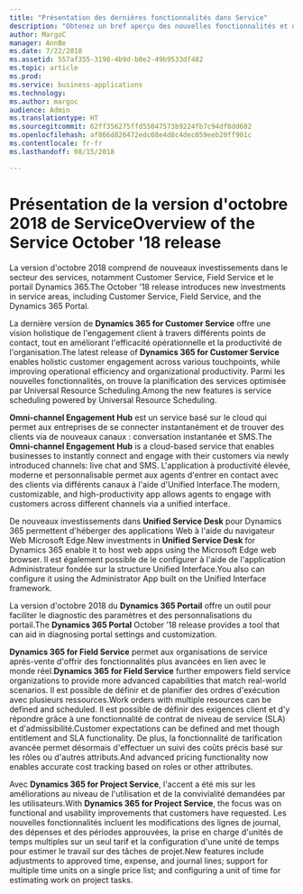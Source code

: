 ```yaml
---
title: "Présentation des dernières fonctionnalités dans Service"
description: "Obtenez un bref aperçu des nouvelles fonctionnalités et des nouveaux engagements dans Service"
author: MargoC
manager: AnnBe
ms.date: 7/22/2018
ms.assetid: 557af355-3198-4b9d-b0e2-49b9533df482
ms.topic: article
ms.prod: 
ms.service: business-applications
ms.technology: 
ms.author: margoc
audience: Admin
ms.translationtype: HT
ms.sourcegitcommit: 62ff356275ffd55047573b9224fb7c94df8dd602
ms.openlocfilehash: af866d826472edc08e4d8c4dec059eeb20ff901c
ms.contentlocale: fr-fr
ms.lasthandoff: 08/15/2018

---
```

#  <a name="overview-of-the-service-october-18-release"></a><span data-ttu-id="ad9b8-103">Présentation de la version d'octobre 2018 de Service</span><span class="sxs-lookup"><span data-stu-id="ad9b8-103">Overview of the Service October '18 release</span></span> 



<span data-ttu-id="ad9b8-104">La version d'octobre 2018 comprend de nouveaux investissements dans le secteur des services, notamment Customer Service, Field Service et le portail Dynamics 365.</span><span class="sxs-lookup"><span data-stu-id="ad9b8-104">The October ’18 release introduces new investments in service areas, including Customer Service, Field Service, and the Dynamics 365 Portal.</span></span>

<span data-ttu-id="ad9b8-105">La dernière version de **Dynamics 365 for Customer Service** offre une vision holistique de l'engagement client à travers différents points de contact, tout en améliorant l'efficacité opérationnelle et la productivité de l'organisation.</span><span class="sxs-lookup"><span data-stu-id="ad9b8-105">The latest release of **Dynamics 365 for Customer Service** enables holistic customer engagement across various touchpoints, while improving operational efficiency and organizational productivity.</span></span> <span data-ttu-id="ad9b8-106">Parmi les nouvelles fonctionnalités, on trouve la planification des services optimisée par Universal Resource Scheduling.</span><span class="sxs-lookup"><span data-stu-id="ad9b8-106">Among the new features is service scheduling powered by Universal Resource Scheduling.</span></span>

<span data-ttu-id="ad9b8-107">**Omni-channel Engagement Hub** est un service basé sur le cloud qui permet aux entreprises de se connecter instantanément et de trouver des clients via de nouveaux canaux : conversation instantanée et SMS.</span><span class="sxs-lookup"><span data-stu-id="ad9b8-107">The **Omni-channel Engagement Hub** is a cloud-based service that enables businesses to instantly connect and engage with their customers via newly introduced channels: live chat and SMS.</span></span> <span data-ttu-id="ad9b8-108">L'application à productivité élevée, moderne et personnalisable permet aux agents d'entrer en contact avec des clients via différents canaux à l'aide d'Unified Interface.</span><span class="sxs-lookup"><span data-stu-id="ad9b8-108">The modern, customizable, and high-productivity app allows agents to engage with customers across different channels via a unified interface.</span></span> 

<span data-ttu-id="ad9b8-109">De nouveaux investissements dans **Unified Service Desk** pour Dynamics 365 permettent d'héberger des applications Web à l'aide du navigateur Web Microsoft Edge.</span><span class="sxs-lookup"><span data-stu-id="ad9b8-109">New investments in **Unified Service Desk** for Dynamics 365 enable it to host web apps using the Microsoft Edge web browser.</span></span> <span data-ttu-id="ad9b8-110">Il est également possible de le configurer à l'aide de l'application Administrateur fondée sur la structure Unified Interface.</span><span class="sxs-lookup"><span data-stu-id="ad9b8-110">You also can configure it using the Administrator App built on the Unified Interface framework.</span></span> 

<span data-ttu-id="ad9b8-111">La version d'octobre 2018 du **Dynamics 365 Portail** offre un outil pour faciliter le diagnostic des paramètres et des personnalisations du portail.</span><span class="sxs-lookup"><span data-stu-id="ad9b8-111">The **Dynamics 365 Portal** October ’18 release provides a tool that can aid in diagnosing portal settings and customization.</span></span> 

<span data-ttu-id="ad9b8-112">**Dynamics 365 for Field Service** permet aux organisations de service après-vente d'offrir des fonctionnalités plus avancées en lien avec le monde réel.</span><span class="sxs-lookup"><span data-stu-id="ad9b8-112">**Dynamics 365 for Field Service** further empowers field service organizations to provide more advanced capabilities that match real-world scenarios.</span></span> <span data-ttu-id="ad9b8-113">Il est possible de définir et de planifier des ordres d'exécution avec plusieurs ressources.</span><span class="sxs-lookup"><span data-stu-id="ad9b8-113">Work orders with multiple resources can be defined and scheduled.</span></span> <span data-ttu-id="ad9b8-114">Il est possible de définir des exigences client et d'y répondre grâce à une fonctionnalité de contrat de niveau de service (SLA) et d'admissibilité.</span><span class="sxs-lookup"><span data-stu-id="ad9b8-114">Customer expectations can be defined and met though entitlement and SLA functionality.</span></span> <span data-ttu-id="ad9b8-115">De plus, la fonctionnalité de tarification avancée permet désormais d'effectuer un suivi des coûts précis basé sur les rôles ou d'autres attributs.</span><span class="sxs-lookup"><span data-stu-id="ad9b8-115">And advanced pricing functionality now enables accurate cost tracking based on roles or other attributes.</span></span>

<span data-ttu-id="ad9b8-116">Avec **Dynamics 365 for Project Service**, l'accent a été mis sur les améliorations au niveau de l'utilisation et de la convivialité demandées par les utilisateurs.</span><span class="sxs-lookup"><span data-stu-id="ad9b8-116">With **Dynamics 365 for Project Service**, the focus was on functional and usability improvements that customers have requested.</span></span> <span data-ttu-id="ad9b8-117">Les nouvelles fonctionnalités incluent les modifications des lignes de journal, des dépenses et des périodes approuvées, la prise en charge d'unités de temps multiples sur un seul tarif et la configuration d'une unité de temps pour estimer le travail sur des tâches de projet.</span><span class="sxs-lookup"><span data-stu-id="ad9b8-117">New features include adjustments to approved time, expense, and journal lines; support for multiple time units on a single price list; and configuring a unit of time for estimating work on project tasks.</span></span>


